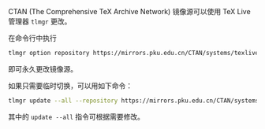 CTAN (The Comprehensive TeX Archive Network) 镜像源可以使用 TeX Live 管理器 `tlmgr` 更改。

在命令行中执行

```bash
tlmgr option repository https://mirrors.pku.edu.cn/CTAN/systems/texlive/tlnet
```


即可永久更改镜像源。

如果只需要临时切换，可以用如下命令：

```bash
tlmgr update --all --repository https://mirrors.pku.edu.cn/CTAN/systems/texlive/tlnet
```


其中的 `update --all` 指令可根据需要修改。


